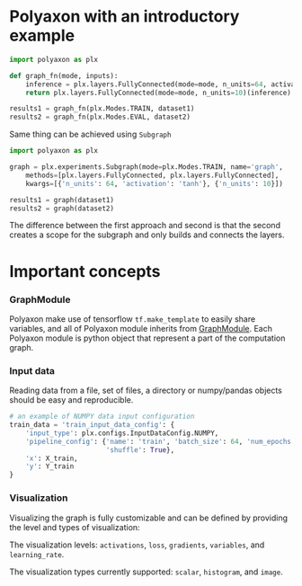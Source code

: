 # Polyaxon with an introductory example

```python
import polyaxon as plx

def graph_fn(mode, inputs):
    inference = plx.layers.FullyConnected(mode=mode, n_units=64, activation='tanh')(inputs)
    return plx.layers.FullyConnected(mode=mode, n_units=10)(inference)

results1 = graph_fn(plx.Modes.TRAIN, dataset1)
results2 = graph_fn(plx.Modes.EVAL, dataset2)
```

Same thing can be achieved using `Subgraph`

```python
import polyaxon as plx

graph = plx.experiments.Subgraph(mode=plx.Modes.TRAIN, name='graph',
    methods=[plx.layers.FullyConnected, plx.layers.FullyConnected],
    kwargs=[{'n_units': 64, 'activation': 'tanh'}, {'n_units': 10}])

results1 = graph(dataset1)
results2 = graph(dataset2)
```

The difference between the first approach and second is that the second creates a scope for the subgraph and only builds and connects the layers.


# Important concepts

### GraphModule

Polyaxon make use of tensorflow `tf.make_template` to easily share variables, and all of Polyaxon module inherits from [GraphModule](/experiments/models).
Each Polyaxon module is python object that represent a part of the computation graph.


### Input data

Reading data from a file, set of files, a directory or numpy/pandas objects should be easy and reproducible.

```python
# an example of NUMPY data input configuration
train_data = 'train_input_data_config': {
    'input_type': plx.configs.InputDataConfig.NUMPY,
    'pipeline_config': {'name': 'train', 'batch_size': 64, 'num_epochs': 5,
                        'shuffle': True},
    'x': X_train,
    'y': Y_train
}
```


### Visualization

Visualizing the graph is fully customizable and can be defined by providing the level and types of visualization:

The visualization levels: `activations`, `loss`, `gradients`, `variables`, and `learning_rate`.

The visualization types currently supported: `scalar`, `histogram`, and `image`.
